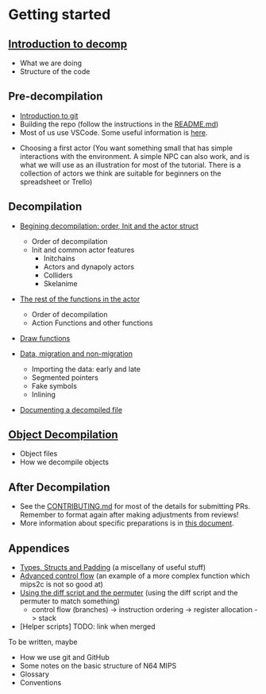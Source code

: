 # Getting started

## [Introduction to decomp](introduction.md)
- What we are doing
- Structure of the code

## Pre-decompilation

- [Introduction to git](intro_to_git.md)
- Building the repo (follow the instructions in the [README.md](../../README.md))
- Most of us use VSCode. Some useful information is [here](vscode.md). 
<!-- Feel free to document Emacs/Vi/Sublime/whatever if you're familiar with them -->
- Choosing a first actor (You want something small that has simple interactions with the environment. A simple NPC can also work, and is what we will use as an illustration for most of the tutorial. There is a collection of actors we think are suitable for beginners on the spreadsheet or Trello)

## Decompilation

- [Begining decompilation: order, Init and the actor struct](beginning_decomp.md)
	- Order of decompilation
	- Init and common actor features
		- Initchains
		- Actors and dynapoly actors
		- Colliders
		- Skelanime

- [The rest of the functions in the actor](other_functions.md)
    - Order of decompilation
    - Action Functions and other functions

- [Draw functions](draw_functions.md)

- [Data, migration and non-migration](data.md)
	- Importing the data: early and late
	- Segmented pointers
	- Fake symbols
	- Inlining

- [Documenting a decompiled file](documenting.md)

## [Object Decompilation](object_decomp.md)
- Object files
- How we decompile objects

## After Decompilation

- See the [CONTRIBUTING.md](../../CONTRIBUTING.md) for most of the details for submitting PRs. Remember to format again after making adjustments from reviews!
- More information about specific preparations is in [this document](merging.md).

## Appendices
- [Types, Structs and Padding](types_structs_padding.md) (a miscellany of useful stuff)
- [Advanced control flow](advanced_control_flow.md) (an example of a more complex function which mips2c is not so good at)
- [Using the diff script and the permuter](diff_and_permuter.md) (using the diff script and the permuter to match something)
	- control flow (branches) -> instruction ordering -> register allocation -> stack
- [Helper scripts] TODO: link when merged

To be written, maybe

- How we use git and GitHub
- Some notes on the basic structure of N64 MIPS
- Glossary
- Conventions
